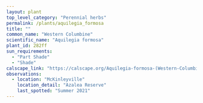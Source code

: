 ```yaml
---
layout: plant                                                              
top_level_category: "Perennial herbs"
permalink: /plants/aquilegia_formosa
title: ""
common_name: "Western Columbine"
scientific_name: "Aquilegia formosa"
plant_id: 282ff
sun_requirements:
  - "Part Shade"
  - "Shade"
calscape_link: "https://calscape.org/Aquilegia-formosa-(Western-Columbine)"
observations: 
  - location: "McKinleyville"
    location_detail: "Azalea Reserve"
    last_spotted: "Summer 2021"
---
```


